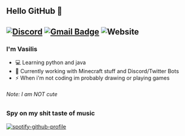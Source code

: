 ## Hello GitHub 👋
[![Discord](https://img.shields.io/badge/Discord-Vasilis%231273-%237289DA?label=&logo=discord&logoColor=ffffff&color=7389D8&labelColor=6A7EC2)](https://discord.com)
[![Gmail Badge](https://img.shields.io/badge/-vasilis@thepikachu.ga-c14438?style=flat-square&logo=Gmail&logoColor=white&link=mailto:vasilis@thepikachu.ga)](mailto:vasilis@thepikachu.ga)
![Website](https://img.shields.io/website?down_color=red&down_message=dead&label=My%20website&up_color=green&up_message=online&url=https%3A%2F%2Fvasilis.thepikachu.ga)
---
<!-- <img align="right" alt="PNG" src="May_Monthly_Reward_9.png" /> -->

### I'm Vasilis

- 💻 Learning python and java
- 🌱 Currently working with Minecraft stuff and Discord/Twitter Bots
- ⚡ When i'm not coding im probably drawing or playing games

###### Note: I am NOT cute

### Spy on my shit taste of music
[![spotify-github-profile](https://spotify-github-profile.vercel.app/api/view?uid=g0y80hvswaih9tsvbiur9ym0v&cover_image=true&theme=default)](https://spotify-github-profile.vercel.app/api/view?uid=g0y80hvswaih9tsvbiur9ym0v&redirect=true)
